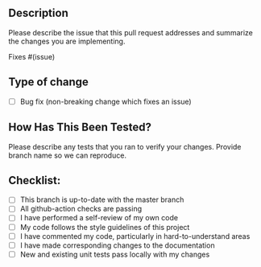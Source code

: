 ## Description

Please describe the issue that this pull request addresses and summarize the changes you are implementing. 

Fixes #(issue)

## Type of change

- [ ] Bug fix (non-breaking change which fixes an issue)

## How Has This Been Tested?

Please describe any tests that you ran to verify your changes. 
Provide branch name so we can reproduce.

## Checklist:

- [ ] This branch is up-to-date with the master branch
- [ ] All github-action checks are passing
- [ ] I have performed a self-review of my own code
- [ ] My code follows the style guidelines of this project
- [ ] I have commented my code, particularly in hard-to-understand areas
- [ ] I have made corresponding changes to the documentation
- [ ] New and existing unit tests pass locally with my changes
